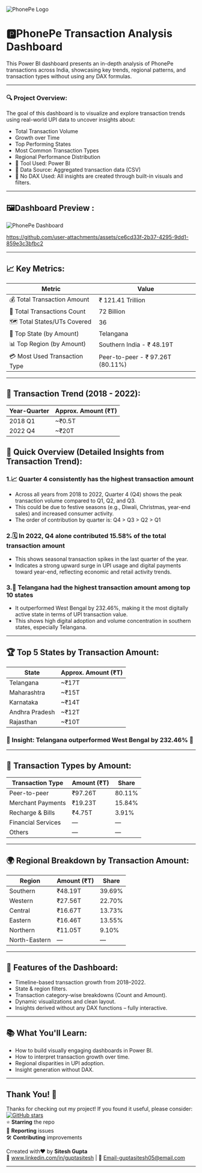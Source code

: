 ![PhonePe Logo](https://github.com/user-attachments/assets/a2b750e7-e75e-407b-b7aa-6b780be07d19)

# 🅿️PhonePe Transaction Analysis Dashboard
This Power BI dashboard presents an in-depth analysis of PhonePe transactions across India, showcasing key trends, regional patterns, and transaction types without using any DAX formulas.

-------------------
### 🔍 Project Overview:
The goal of this dashboard is to visualize and explore transaction trends using real-world UPI data to uncover insights about:
- Total Transaction Volume
- Growth over Time
- Top Performing States
- Most Common Transaction Types
- Regional Performance Distribution
- 📌 Tool Used: Power BI
- 📌 Data Source: Aggregated transaction data (CSV)
- 📌 No DAX Used: All insights are created through built-in visuals and filters.
---------------------------------------
## 🖼️Dashboard Preview :
![PhonePe Dashboard](https://github.com/user-attachments/assets/8773924b-4220-466f-9c96-f733751bb0fc)

https://github.com/user-attachments/assets/ce6cd33f-2b37-4295-9dd1-859e3c3bfbc2

--------------------------------------
## 📈 Key Metrics:
| Metric                        | Value                            |
| ----------------------------- | -------------------------------- |
| 💰 Total Transaction Amount   | ₹ 121.41 Trillion                |
| 🔄 Total Transactions Count   | 72 Billion                       |
| 🗺️ Total States/UTs Covered  | 36                               |
| 🥇 Top State (by Amount)      | Telangana                        |
| 📊 Top Region (by Amount)     | Southern India - ₹ 48.19T        |
| 💳 Most Used Transaction Type | Peer-to-peer - ₹ 97.26T (80.11%) |

----------------------------------
## 📆 Transaction Trend (2018 - 2022):
| Year-Quarter | Approx. Amount (₹T) |
| ------------ | ------------------- |
| 2018 Q1      | \~₹0.5T             |
| 2022 Q4      | \~₹20T              |

## 📌 Quick Overview (Detailed Insights from Transaction Trend):
### 1.📈 Quarter 4 consistently has the highest transaction amount
- Across all years from 2018 to 2022, Quarter 4 (Q4) shows the peak transaction volume compared to Q1, Q2, and Q3.
- This could be due to festive seasons (e.g., Diwali, Christmas, year-end sales) and increased consumer activity.
- The order of contribution by quarter is:
Q4 > Q3 > Q2 > Q1
### 2.🗓️ In 2022, Q4 alone contributed 15.58% of the total transaction amount
- This shows seasonal transaction spikes in the last quarter of the year.
- Indicates a strong upward surge in UPI usage and digital payments toward year-end, reflecting economic and retail activity trends.
### 3.📍 Telangana had the highest transaction amount among top 10 states
- It outperformed West Bengal by 232.46%, making it the most digitally active state in terms of UPI transaction value.
- This shows high digital adoption and volume concentration in southern states, especially Telangana.
  
------------------
## 🏆 Top 5 States by Transaction Amount:
| State          | Approx. Amount (₹T) |
| -------------- | ------------------- |
| Telangana      | \~₹17T              |
| Maharashtra    | \~₹15T              |
| Karnataka      | \~₹14T              |
| Andhra Pradesh | \~₹12T              |
| Rajasthan      | \~₹10T              |
### 🔎 Insight: Telangana outperformed West Bengal by 232.46% 🚀

-------------------------------
## 🧾 Transaction Types by Amount:
| Transaction Type   | Amount (₹T) | Share  |
| ------------------ | ----------- | ------ |
| Peer-to-peer       | ₹97.26T     | 80.11% |
| Merchant Payments  | ₹19.23T     | 15.84% |
| Recharge & Bills   | ₹4.75T      | 3.91%  |
| Financial Services | —           | —      |
| Others             | —           | —      |

-----------------------
## 🌍 Regional Breakdown by Transaction Amount:
| Region        | Amount (₹T) | Share  |
| ------------- | ----------- | ------ |
| Southern      | ₹48.19T     | 39.69% |
| Western       | ₹27.56T     | 22.70% |
| Central       | ₹16.67T     | 13.73% |
| Eastern       | ₹16.46T     | 13.55% |
| Northern      | ₹11.05T     | 9.10%  |
| North-Eastern | —           | —      |

----------------------
## 📌 Features of the Dashboard:
- Timeline-based transaction growth from 2018–2022.
- State & region filters.
- Transaction category-wise breakdowns (Count and Amount).
- Dynamic visualizations and clean layout.
- Insights derived without any DAX functions – fully interactive.
  
---------------------------------
## 📚 What You'll Learn:
- How to build visually engaging dashboards in Power BI.
- How to interpret transaction growth over time.
- Regional disparities in UPI adoption.
- Insight generation without DAX.
  
-------------------------
## Thank You! 💙
Thanks for checking out my project! If you found it useful, please consider:  
[![GitHub stars]([https://github.com/Siteshgupta123/PhonePe-Transaction-Analysis)](https://github.com/Siteshgupta123)  
⭐ **Starring** the repo  
🐛 **Reporting** issues  
🛠 **Contributing** improvements  

Crreated with❤️ by **Sitesh Gupta**  
🔗 www.linkedin.com/in/guptasitesh | 💌 Email-guptasitesh05@email.com

--------------------------------
